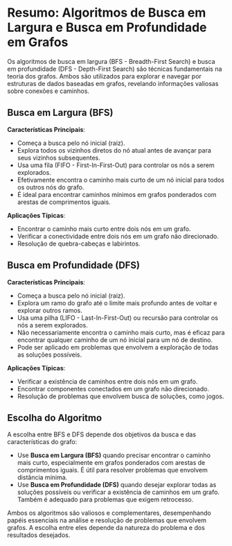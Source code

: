 # Resumo: Algoritmos de Busca em Largura e Busca em Profundidade em Grafos

Os algoritmos de busca em largura (BFS - Breadth-First Search) e busca em profundidade (DFS - Depth-First Search) são técnicas fundamentais na teoria dos grafos. Ambos são utilizados para explorar e navegar por estruturas de dados baseadas em grafos, revelando informações valiosas sobre conexões e caminhos.

## Busca em Largura (BFS)

**Características Principais**:
- Começa a busca pelo nó inicial (raiz).
- Explora todos os vizinhos diretos do nó atual antes de avançar para seus vizinhos subsequentes.
- Usa uma fila (FIFO - First-In-First-Out) para controlar os nós a serem explorados.
- Efetivamente encontra o caminho mais curto de um nó inicial para todos os outros nós do grafo.
- É ideal para encontrar caminhos mínimos em grafos ponderados com arestas de comprimentos iguais.

**Aplicações Típicas**:
- Encontrar o caminho mais curto entre dois nós em um grafo.
- Verificar a conectividade entre dois nós em um grafo não direcionado.
- Resolução de quebra-cabeças e labirintos.

## Busca em Profundidade (DFS)

**Características Principais**:
- Começa a busca pelo nó inicial (raiz).
- Explora um ramo do grafo até o limite mais profundo antes de voltar e explorar outros ramos.
- Usa uma pilha (LIFO - Last-In-First-Out) ou recursão para controlar os nós a serem explorados.
- Não necessariamente encontra o caminho mais curto, mas é eficaz para encontrar qualquer caminho de um nó inicial para um nó de destino.
- Pode ser aplicado em problemas que envolvem a exploração de todas as soluções possíveis.

**Aplicações Típicas**:
- Verificar a existência de caminhos entre dois nós em um grafo.
- Encontrar componentes conectados em um grafo não direcionado.
- Resolução de problemas que envolvem busca de soluções, como jogos.

## Escolha do Algoritmo

A escolha entre BFS e DFS depende dos objetivos da busca e das características do grafo:

- Use **Busca em Largura (BFS)** quando precisar encontrar o caminho mais curto, especialmente em grafos ponderados com arestas de comprimentos iguais. É útil para resolver problemas que envolvem distância mínima.
- Use **Busca em Profundidade (DFS)** quando desejar explorar todas as soluções possíveis ou verificar a existência de caminhos em um grafo. Também é adequado para problemas que exigem retrocesso.

Ambos os algoritmos são valiosos e complementares, desempenhando papéis essenciais na análise e resolução de problemas que envolvem grafos. A escolha entre eles depende da natureza do problema e dos resultados desejados.
